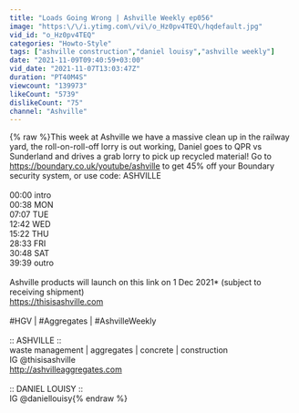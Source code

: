 ```yaml
---
title: "Loads Going Wrong | Ashville Weekly ep056"
image: "https:\/\/i.ytimg.com\/vi\/o_Hz0pv4TEQ\/hqdefault.jpg"
vid_id: "o_Hz0pv4TEQ"
categories: "Howto-Style"
tags: ["ashville construction","daniel louisy","ashville weekly"]
date: "2021-11-09T09:40:59+03:00"
vid_date: "2021-11-07T13:03:47Z"
duration: "PT40M4S"
viewcount: "139973"
likeCount: "5739"
dislikeCount: "75"
channel: "Ashville"
---
```

{% raw %}This week at Ashville we have a massive clean up in the railway yard, the roll-on-roll-off lorry is out working, Daniel goes to QPR vs Sunderland and drives a grab lorry to pick up recycled material! Go to <a rel="nofollow" target="blank" href="https://boundary.co.uk/youtube/ashville">https://boundary.co.uk/youtube/ashville</a> to get 45% off your Boundary security system, or use code: ASHVILLE<br /><br />00:00 intro<br />00:38 MON<br />07:07 TUE<br />12:42 WED<br />15:22 THU<br />28:33 FRI<br />30:48 SAT<br />39:39 outro<br /><br />Ashville products will launch on this link on 1 Dec 2021* (subject to receiving shipment)<br /><a rel="nofollow" target="blank" href="https://thisisashville.com">https://thisisashville.com</a><br /><br />#HGV  |  #Aggregates  |  #AshvilleWeekly<br /><br />:: ASHVILLE ::<br />waste management  |  aggregates  |  concrete  |  construction<br />IG @thisisashville<br /><a rel="nofollow" target="blank" href="http://ashvilleaggregates.com">http://ashvilleaggregates.com</a><br /><br />:: DANIEL LOUISY ::<br />IG @daniellouisy{% endraw %}

